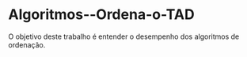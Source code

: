 # Algoritmos--Ordena-o-TAD
O objetivo deste trabalho é entender o desempenho dos algoritmos de ordenação.
